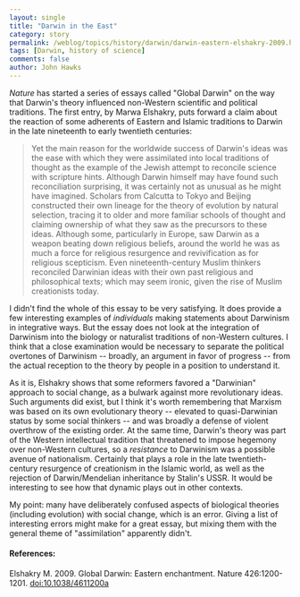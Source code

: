 ```yaml
---
layout: single 
title: "Darwin in the East" 
category: story
permalink: /weblog/topics/history/darwin/darwin-eastern-elshakry-2009.html
tags: [Darwin, history of science] 
comments: false 
author: John Hawks 
---
```


<i>Nature</i> has started a series of essays called "Global Darwin" on the way that Darwin's theory influenced non-Western scientific and political traditions. The first entry, by Marwa Elshakry, puts forward a claim about the reaction of some adherents of Eastern and Islamic traditions to Darwin in the late nineteenth to early twentieth centuries:

<blockquote>Yet the main reason for the worldwide success of Darwin's ideas was the ease with which they were assimilated into local traditions of thought  as the example of the Jewish attempt to reconcile science with scripture hints. Although Darwin himself may have found such reconciliation surprising, it was certainly not as unusual as he might have imagined. Scholars from Calcutta to Tokyo and Beijing constructed their own lineage for the theory of evolution by natural selection, tracing it to older and more familiar schools of thought and claiming ownership of what they saw as the precursors to these ideas. Although some, particularly in Europe, saw Darwin as a weapon beating down religious beliefs, around the world he was as much a force for religious resurgence and revivification as for religious scepticism. Even nineteenth-century Muslim thinkers reconciled Darwinian ideas with their own past religious and philosophical texts; which may seem ironic, given the rise of Muslim creationists today.</blockquote>

I didn't find the whole of this essay to be very satisfying. It does provide a few interesting examples of <i>individuals</i> making statements about Darwinism in integrative ways. But the essay does not look at the integration of Darwinism into the biology or naturalist traditions of non-Western cultures.  I think that a close examination would be necessary to separate the political overtones of Darwinism -- broadly, an argument in favor of progress -- from the actual reception to the theory by people in a position to understand it. 

As it is, Elshakry shows that some reformers favored a "Darwinian" approach to social change, as a bulwark against more revolutionary ideas. Such arguments did exist, but I think it's worth remembering that Marxism was based on its own evolutionary theory -- elevated to quasi-Darwinian status by some social thinkers -- and was broadly a defense of violent overthrow of the existing order. At the same time, Darwin's theory was part of the Western intellectual tradition that threatened to impose hegemony over non-Western cultures, so a <i>resistance</i> to Darwinism was a possible avenue of nationalism. Certainly that plays a role in the late twentieth-century resurgence of creationism in the Islamic world, as well as the rejection of Darwin/Mendelian inheritance by Stalin's USSR. It would be interesting to see how that dynamic plays out in other contexts. 

My point: many have deliberately confused aspects of biological theories (including evolution) with social change, which is an error. Giving a list of interesting errors might make for a great essay, but mixing them with the general theme of "assimilation" apparently didn't. 


<h4>References:</h4>

<p class="cite">Elshakry M. 2009. Global Darwin: Eastern enchantment. Nature 426:1200-1201. <a href="http://dx.doi.org/10.1038/4611200a">doi:10.1038/4611200a</a></p>

